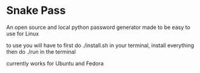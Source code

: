 # Snake Pass

An open source and local python password generator made to be easy to use for Linux

to use you will have to first do ./install.sh in your terminal, install everything then do ./run in the terminal

currently works for Ubuntu and Fedora
